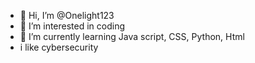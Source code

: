 - 👋 Hi, I’m @Onelight123
- 👀 I’m interested in coding
- 🌱 I’m currently learning Java script, CSS, Python, Html
- i like cybersecurity
<!---
Onelight123/Onelight123 is a ✨ special ✨ repository because its `README.md` (this file) appears on your GitHub profile.
You can click the Preview link to take a look at your changes.
--->
